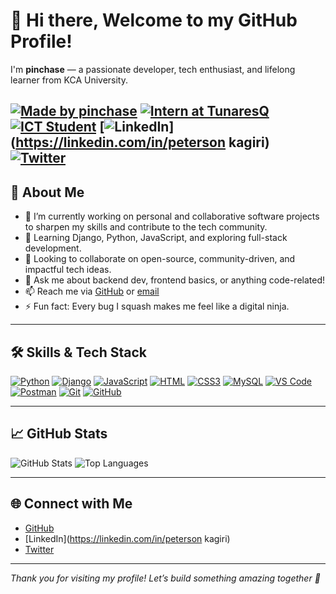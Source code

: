# 👋 Hi there, Welcome to my GitHub Profile!

I'm **pinchase** — a passionate developer, tech enthusiast, and lifelong learner from KCA University.

[![Made by pinchase](https://img.shields.io/badge/Made%20with❤️%20by-pinchase-blue?style=flat-square)](https://github.com/pinchase)
[![Intern at TunaresQ](https://img.shields.io/badge/Role-Backend%20Intern%20@%20TunaresQ-purple?style=flat-square)](https://github.com/pinchase)
[![ICT Student](https://img.shields.io/badge/Student-KCA%20University-orange?style=flat-square)](https://kca.ac.ke)
[![LinkedIn](https://img.shields.io/badge/Connect-LinkedIn-blue?style=flat-square&logo=linkedin)](https://linkedin.com/in/peterson kagiri) 
[![Twitter](https://img.shields.io/badge/Tweets-%40pinchase-1DA1F2?style=flat-square&logo=twitter)](https://twitter.com/pin_chase) 
---

## 🚀 About Me

- 🔭 I’m currently working on personal and collaborative software projects to sharpen my skills and contribute to the tech community.
- 🌱 Learning Django, Python, JavaScript, and exploring full-stack development.
- 👯 Looking to collaborate on open-source, community-driven, and impactful tech ideas.
- 💬 Ask me about backend dev, frontend basics, or anything code-related!
- 📫 Reach me via [GitHub](https://github.com/pinchase) or [email](mailto:kagiripeterson8404.com)
- ⚡ Fun fact: Every bug I squash makes me feel like a digital ninja.

---

## 🛠️ Skills & Tech Stack

[![Python](https://img.shields.io/badge/Python-3.x-yellow?style=flat-square&logo=python)](https://python.org)
[![Django](https://img.shields.io/badge/Django-Backend%20Framework-092E20?style=flat-square&logo=django&logoColor=white)](https://www.djangoproject.com/)
[![JavaScript](https://img.shields.io/badge/JavaScript-Frontend-F7DF1E?style=flat-square&logo=javascript&logoColor=black)](https://developer.mozilla.org/en-US/docs/Web/JavaScript)
[![HTML](https://img.shields.io/badge/HTML5-Structure-E34F26?style=flat-square&logo=html5&logoColor=white)](https://developer.mozilla.org/en-US/docs/Web/HTML)
[![CSS3](https://img.shields.io/badge/CSS3-Styling-1572B6?style=flat-square&logo=css3&logoColor=white)](https://developer.mozilla.org/en-US/docs/Web/CSS)
[![MySQL](https://img.shields.io/badge/MySQL-Database-4479A1?style=flat-square&logo=mysql&logoColor=white)](https://www.mysql.com/)
[![VS Code](https://img.shields.io/badge/VS%20Code-Editor-007ACC?style=flat-square&logo=visual-studio-code)](https://code.visualstudio.com/)
[![Postman](https://img.shields.io/badge/Postman-API%20Testing-FF6C37?style=flat-square&logo=postman&logoColor=white)](https://www.postman.com/)
[![Git](https://img.shields.io/badge/Git-VersionControl-F05032?style=flat-square&logo=git&logoColor=white)](https://git-scm.com/)
[![GitHub](https://img.shields.io/badge/GitHub-Code-181717?style=flat-square&logo=github)](https://github.com/pinchase)

---

## 📈 GitHub Stats

![GitHub Stats](https://github-readme-stats.vercel.app/api?username=pinchase&show_icons=true&theme=default)
![Top Languages](https://github-readme-stats.vercel.app/api/top-langs/?username=pinchase&layout=compact&theme=default)

---

## 🌐 Connect with Me

- [GitHub](https://github.com/pinchase)
- [LinkedIn](https://linkedin.com/in/peterson kagiri)
- [Twitter](https://twitter.com/pin_chase)

---

*Thank you for visiting my profile! Let’s build something amazing together 🚀*
